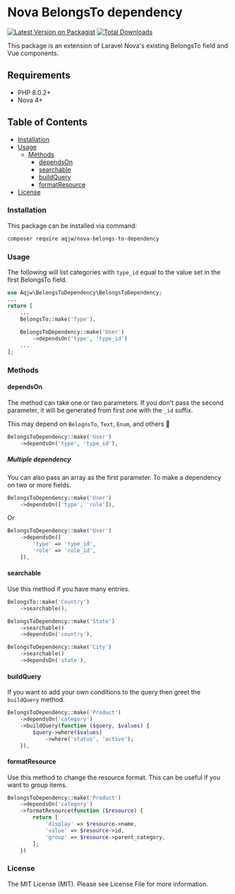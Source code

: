 # Nova BelongsTo dependency

[![Latest Version on Packagist](https://img.shields.io/packagist/v/aqjw/nova-belongs-to-dependency.svg?style=flat-square)](https://packagist.org/packages/aqjw/nova-belongs-to-dependency)
[![Total Downloads](https://img.shields.io/packagist/dt/aqjw/nova-belongs-to-dependency.svg?style=flat-square)](https://packagist.org/packages/aqjw/nova-belongs-to-dependency)

This package is an extension of Laravel Nova's existing BelongsTo field and Vue components.

## Requirements

- PHP 8.0.2+
- Nova 4+


## Table of Contents

 - [Installation](#installation)
 - [Usage](#usage)
    - [Methods](#methods)
        - [dependsOn](#dependson)
        - [searchable](#searchable)
        - [buildQuery](#buildquery)
        - [formatResource](#formatresource)
 - [License](#license)

### Installation

This package can be installed via command:

```bash
composer require aqjw/nova-belongs-to-dependency
```

### Usage

The following will list categories with `type_id` equal to the value set in the first BelongsTo field.

```php
use Aqjw\BelongsToDependency\BelongsToDependency;
...
return [
    ...
    BelongsTo::make('Type'),
    
    BelongsToDependency::make('User')
        ->dependsOn('type', 'type_id')
    ...
];
```

### Methods

#### dependsOn

The method can take one or two parameters.
If you don't pass the second parameter, it will be generated from first one with the `_id` suffix.

This may depend on `BelognsTo`, `Text`, `Enum`, and others 🤷

```php
BelongsToDependency::make('User')
    ->dependsOn('type', 'type_id'),
```

##### Multiple dependency

You can also pass an array as the first parameter. To make a dependency on two or more fields.

```php
BelongsToDependency::make('User')
    ->dependsOn(['type', 'role']),
```

Or

```php
BelongsToDependency::make('User')
    ->dependsOn([
        'type' => 'type_id',
        'role' => 'role_id',
    ]),
```


#### searchable

Use this method if you have many entries.

```php
BelongsTo::make('Country')
    ->searchable(),

BelongsToDependency::make('State')
    ->searchable()
    ->dependsOn('country'),

BelongsToDependency::make('City')
    ->searchable()
    ->dependsOn('state'),
```


#### buildQuery

If you want to add your own conditions to the query then greet the `buildQuery` method.

```php
BelongsToDependency::make('Product')
    ->dependsOn('category')
    ->buildQuery(function ($query, $values) {
        $query->where($values)
            ->where('status', 'active');
    }),
```


#### formatResource

Use this method to change the resource format.
This can be useful if you want to group items.

```php
BelongsToDependency::make('Product')
    ->dependsOn('category')
    ->formatResource(function ($resource) {
        return [
            'display' => $resource->name,
            'value' => $resource->id,
            'group' => $resource->parent_category,
        ];
    })
```



### License

The MIT License (MIT). Please see License File for more information.
